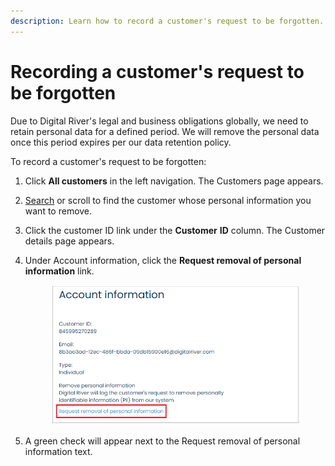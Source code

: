 ```yaml
---
description: Learn how to record a customer's request to be forgotten.
---
```


# Recording a customer's request to be forgotten

Due to Digital River's legal and business obligations globally, we need to retain personal data for a defined period. We will remove the personal data once this period expires per our data retention policy.

To record a customer's request to be forgotten:

1. Click **All customers** in the left navigation. The Customers page appears.
2. [Search](searching-for-customers.md) or scroll to find the customer whose personal information you want to remove.
3. Click the customer ID link under the **Customer** **ID** column. The Customer details page appears.
4.  Under Account information, click the **Request removal of personal information** link.

    <div align="left">

    <figure><img src="../../../.gitbook/assets/1 Recording a customer&#x27;s request to be forgotten.png" alt=""><figcaption></figcaption></figure>

    </div>
5. A green check will appear next to the Request removal of personal information text.
